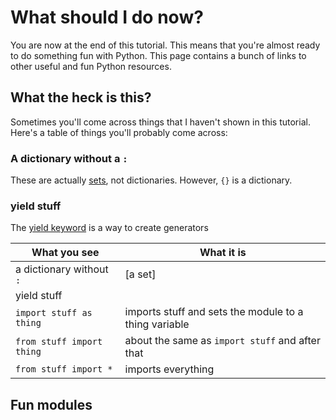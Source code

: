 # What should I do now?

You are now at the end of this tutorial. This means that you're almost
ready to do something fun with Python. This page contains a bunch of
links to other useful and fun Python resources.

## What the heck is this?

Sometimes you'll come across things that I haven't shown in this
tutorial. Here's a table of things you'll probably come across:

### A dictionary without a `:`

These are actually [sets](https://docs.python.org/3/tutorial/datastructures.html#sets),
not dictionaries. However, `{}` is a dictionary.

### yield stuff

The [yield keyword](http://stackoverflow.com/questions/231767/what-does-the-yield-keyword-do)
is a way to create generators

| What you see              | What it is                                                                                        |
|---------------------------|---------------------------------------------------------------------------------------------------|
| a dictionary without `:`  | [a set]                              |
| yield stuff               |     |
| `import stuff as thing`   | imports stuff and sets the module to a thing variable                                             |
| `from stuff import thing` | about the same as `import stuff` and after that
| `from stuff import *`     | imports everything

## Fun modules
